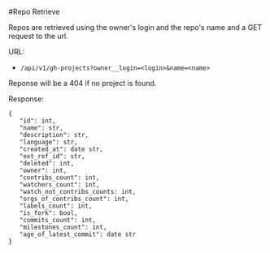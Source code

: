 #Repo Retrieve

Repos are retrieved using the owner's login and the repo's name and a GET request to the url.

URL:
 - `/api/v1/gh-projects?owner__login=<login>&name=<name>`

 Reponse will be a 404 if no project is found.

 Response:
 ```
{
    "id": int,
    "name": str,
    "description": str,
    "language": str,
    "created_at": date str,
    "ext_ref_id": str,
    "deleted": int,
    "owner": int,
    "contribs_count": int,
    "watchers_count": int,
    "watch_not_contribs_counts: int,
    "orgs_of_contribs_count": int,
    "labels_count": int,
    "is_fork": bool,
    "commits_count": int,
    "milestones_count": int,
    "age_of_latest_commit": date str
}
 ```